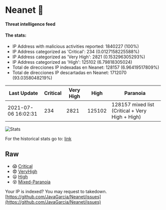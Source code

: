 # Neanet :hocho:
#### Threat intelligence feed
#### The stats:

- IP Address with malicious activities reported: 1840227 (100%)
- IP Address categorized as 'Critical':  234 (0.0127158225588%)
- IP Address categorized as 'Very High':  2821 (0.153296305293%)
- IP Address categorized as 'High':  125102 (6.79818305024)
- Total de direcciones IP indexadas en Neanet:  128157 (6.96419517809%)
- Total de direcciones IP descartadas en Neanet:  1712070 (93.0358048219%)

| Last Update | Critical | Very High | High | Paranoia |
| --- | --- | --- | --- | --- |
| 2021-07-06 16:02:31 | 234 | 2821 | 125102 | 128157 mixed list (Critical + Very High + High)|

![Stats](https://docs.google.com/spreadsheets/d/e/2PACX-1vSnaNMIXVabIpDJjufMlzH7poXnshF3mgd8Is1g9ytUEzVsP5my4Trn8f-xkoLLQ38xpL3HtmUexLo6/pubchart?oid=501124687&format=image)

For the historical stats go to: [link](/stats.csv)
## Raw
- :scream: [Critical](https://raw.githubusercontent.com/JavaGarcia/Neanet/master/blacklists/neanet_critical.txt)
- :fearful: [VeryHigh](https://raw.githubusercontent.com/JavaGarcia/Neanet/master/blacklists/neanet_veryHigh.txtt)
- :frowning: [High](https://raw.githubusercontent.com/JavaGarcia/Neanet/master/blacklists/neanet_high.txt)
- :dizzy_face: [Mixed-Paranoia](https://raw.githubusercontent.com/JavaGarcia/Neanet/master/blacklists/neanet_all.txt)


Your IP is indexed? You may request to takedown. [https://github.com/JavaGarcia/Neanet/issues](https://github.com/JavaGarcia/Neanet/issues)


































































































































































































































































































































































































































































































































































































































































































































































































































































































































































































































































































































































































































































































































































































































































































































































































































































































































































































































































































































































































































































































































































































































































































































































































































































































































































































































































































































































































































































































































































































































































































































































































































































































































































































































































































































































































































































































































































































































































































































































































































































































































































































































































































































































































































































































































































































































































































































































































































































































































































































































































































































































































































































































































































































































































































































































































































































































































































































































































































































































































































































































































































































































































































































































































































































































































































































































































































































































































































































































































































































































































































































































































































































































































































































































































































































































































































